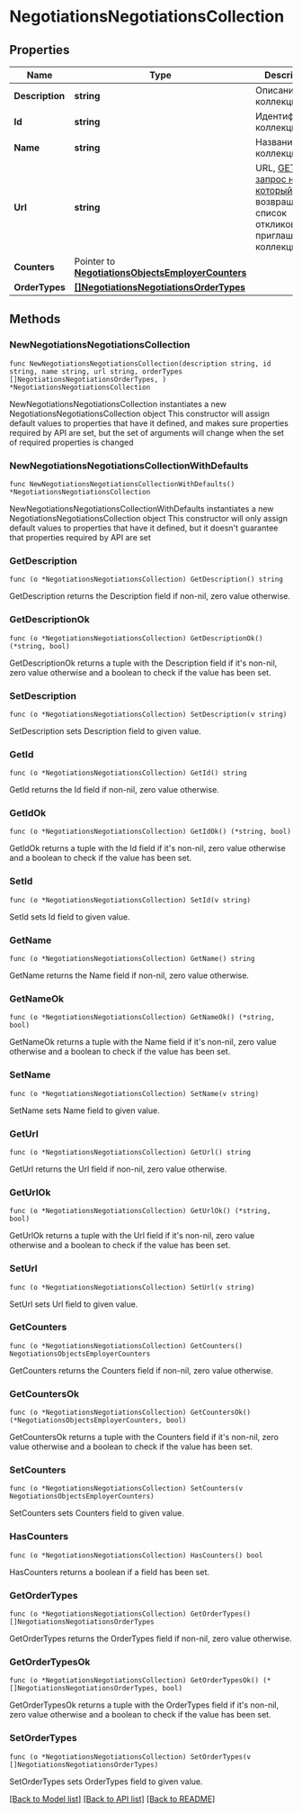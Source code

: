 # NegotiationsNegotiationsCollection

## Properties

Name | Type | Description | Notes
------------ | ------------- | ------------- | -------------
**Description** | **string** | Описание коллекции | 
**Id** | **string** | Идентификатор коллекции | 
**Name** | **string** | Название коллекции | 
**Url** | **string** | URL, [GET-запрос на который](https://github.com/hhru/api/blob/master/docs/employer_negotiations.md#negotiations-list) возвращает список откликов/приглашений коллекции  | 
**Counters** | Pointer to [**NegotiationsObjectsEmployerCounters**](NegotiationsObjectsEmployerCounters.md) |  | [optional] 
**OrderTypes** | [**[]NegotiationsNegotiationsOrderTypes**](NegotiationsNegotiationsOrderTypes.md) |  | 

## Methods

### NewNegotiationsNegotiationsCollection

`func NewNegotiationsNegotiationsCollection(description string, id string, name string, url string, orderTypes []NegotiationsNegotiationsOrderTypes, ) *NegotiationsNegotiationsCollection`

NewNegotiationsNegotiationsCollection instantiates a new NegotiationsNegotiationsCollection object
This constructor will assign default values to properties that have it defined,
and makes sure properties required by API are set, but the set of arguments
will change when the set of required properties is changed

### NewNegotiationsNegotiationsCollectionWithDefaults

`func NewNegotiationsNegotiationsCollectionWithDefaults() *NegotiationsNegotiationsCollection`

NewNegotiationsNegotiationsCollectionWithDefaults instantiates a new NegotiationsNegotiationsCollection object
This constructor will only assign default values to properties that have it defined,
but it doesn't guarantee that properties required by API are set

### GetDescription

`func (o *NegotiationsNegotiationsCollection) GetDescription() string`

GetDescription returns the Description field if non-nil, zero value otherwise.

### GetDescriptionOk

`func (o *NegotiationsNegotiationsCollection) GetDescriptionOk() (*string, bool)`

GetDescriptionOk returns a tuple with the Description field if it's non-nil, zero value otherwise
and a boolean to check if the value has been set.

### SetDescription

`func (o *NegotiationsNegotiationsCollection) SetDescription(v string)`

SetDescription sets Description field to given value.


### GetId

`func (o *NegotiationsNegotiationsCollection) GetId() string`

GetId returns the Id field if non-nil, zero value otherwise.

### GetIdOk

`func (o *NegotiationsNegotiationsCollection) GetIdOk() (*string, bool)`

GetIdOk returns a tuple with the Id field if it's non-nil, zero value otherwise
and a boolean to check if the value has been set.

### SetId

`func (o *NegotiationsNegotiationsCollection) SetId(v string)`

SetId sets Id field to given value.


### GetName

`func (o *NegotiationsNegotiationsCollection) GetName() string`

GetName returns the Name field if non-nil, zero value otherwise.

### GetNameOk

`func (o *NegotiationsNegotiationsCollection) GetNameOk() (*string, bool)`

GetNameOk returns a tuple with the Name field if it's non-nil, zero value otherwise
and a boolean to check if the value has been set.

### SetName

`func (o *NegotiationsNegotiationsCollection) SetName(v string)`

SetName sets Name field to given value.


### GetUrl

`func (o *NegotiationsNegotiationsCollection) GetUrl() string`

GetUrl returns the Url field if non-nil, zero value otherwise.

### GetUrlOk

`func (o *NegotiationsNegotiationsCollection) GetUrlOk() (*string, bool)`

GetUrlOk returns a tuple with the Url field if it's non-nil, zero value otherwise
and a boolean to check if the value has been set.

### SetUrl

`func (o *NegotiationsNegotiationsCollection) SetUrl(v string)`

SetUrl sets Url field to given value.


### GetCounters

`func (o *NegotiationsNegotiationsCollection) GetCounters() NegotiationsObjectsEmployerCounters`

GetCounters returns the Counters field if non-nil, zero value otherwise.

### GetCountersOk

`func (o *NegotiationsNegotiationsCollection) GetCountersOk() (*NegotiationsObjectsEmployerCounters, bool)`

GetCountersOk returns a tuple with the Counters field if it's non-nil, zero value otherwise
and a boolean to check if the value has been set.

### SetCounters

`func (o *NegotiationsNegotiationsCollection) SetCounters(v NegotiationsObjectsEmployerCounters)`

SetCounters sets Counters field to given value.

### HasCounters

`func (o *NegotiationsNegotiationsCollection) HasCounters() bool`

HasCounters returns a boolean if a field has been set.

### GetOrderTypes

`func (o *NegotiationsNegotiationsCollection) GetOrderTypes() []NegotiationsNegotiationsOrderTypes`

GetOrderTypes returns the OrderTypes field if non-nil, zero value otherwise.

### GetOrderTypesOk

`func (o *NegotiationsNegotiationsCollection) GetOrderTypesOk() (*[]NegotiationsNegotiationsOrderTypes, bool)`

GetOrderTypesOk returns a tuple with the OrderTypes field if it's non-nil, zero value otherwise
and a boolean to check if the value has been set.

### SetOrderTypes

`func (o *NegotiationsNegotiationsCollection) SetOrderTypes(v []NegotiationsNegotiationsOrderTypes)`

SetOrderTypes sets OrderTypes field to given value.



[[Back to Model list]](../README.md#documentation-for-models) [[Back to API list]](../README.md#documentation-for-api-endpoints) [[Back to README]](../README.md)


